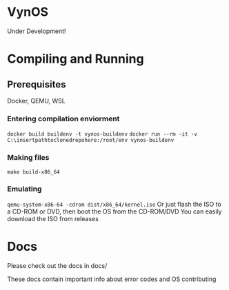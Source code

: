 # VynOS
Under Development!
# Compiling and Running
## Prerequisites
Docker, QEMU, WSL
### Entering compilation enviorment
`docker build buildenv -t vynos-buildenv`
`docker run --rm -it -v C:\insertpathtoclonedrepohere:/root/env vynos-buildenv`
### Making files
`make build-x86_64`
### Emulating
`qemu-system-x86-64 -cdrom dist/x86_64/kernel.iso`
Or just flash the ISO to a CD-ROM or DVD, then boot the OS from the CD-ROM/DVD
You can easily download the ISO from releases
# Docs
Please check out the docs in docs/

These docs contain important info about error codes and OS contributing
